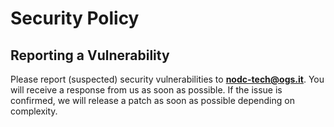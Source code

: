 # Security Policy

## Reporting a Vulnerability

Please report (suspected) security vulnerabilities to
**[nodc-tech@ogs.it](mailto:nodc-tech@ogs.it)**. You will receive a response from
us as soon as possible. If the issue is confirmed, we will release a patch as soon
as possible depending on complexity.
